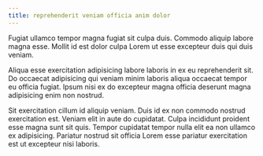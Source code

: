 ```yaml
---
title: reprehenderit veniam officia anim dolor
---
```


Fugiat ullamco tempor magna fugiat sit culpa duis. Commodo aliquip labore magna esse. Mollit id est dolor culpa Lorem ut esse excepteur duis qui duis veniam.

Aliqua esse exercitation adipisicing labore laboris in ex eu reprehenderit sit. Do occaecat adipisicing qui veniam minim laboris aliqua occaecat tempor eu officia fugiat. Ipsum nisi ex do excepteur magna officia deserunt magna adipisicing enim non nostrud.

Sit exercitation cillum id aliquip veniam. Duis id ex non commodo nostrud exercitation est. Veniam elit in aute do cupidatat. Culpa incididunt proident esse magna sunt sit quis. Tempor cupidatat tempor nulla elit ea non ullamco ex adipisicing. Pariatur nostrud sit officia Lorem esse pariatur exercitation est ut excepteur nisi laboris.